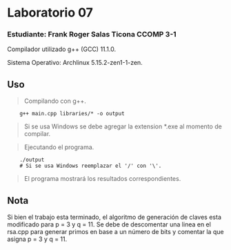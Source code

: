 # Laboratorio 07

### Estudiante: Frank Roger Salas Ticona        CCOMP 3-1

Compilador utilizado g++ (GCC) 11.1.0.

Sistema Operativo: Archlinux 5.15.2-zen1-1-zen.

## Uso

> Compilando con g++.

        g++ main.cpp libraries/* -o output

> Si se usa Windows se debe agregar la extension \*.exe al momento de compilar.


> Ejecutando el programa.

        ./output
        # Si se usa Windows reemplazar el '/' con '\'.

> El programa mostrará los resultados correspondientes.

## Nota

Si bien el trabajo esta terminado, el algoritmo de generación de claves esta modificado para p = 3 y q = 11. Se debe de descomentar una linea en el rsa.cpp para generar primos en base a un número de bits y comentar la que asigna p = 3 y q = 11.
